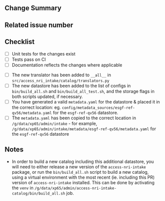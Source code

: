 <!-- Thanks for submitting a PR, your contribution is really appreciated! -->
<!-- Unless your change is trivial, please create an issue to discuss the change before creating a PR -->
<!-- Below are a few things we ask you kindly to self-check before getting a review. Remove checks that are not relevant.
-->

## Change Summary

<!-- Please give a short summary of the changes. -->

## Related issue number

<!-- Are there any issues opened that will be resolved by merging this change? -->
<!--
Please note any issues this fixes using [closing keywords]( https://help.github.com/articles/closing-issues-using-keywords/ ):
-->

## Checklist

- [ ] Unit tests for the changes exist
- [ ] Tests pass on CI
- [ ] Documentation reflects the changes where applicable

<!-- Delete this section unless you have added a new translator/datastore: -->
- [ ] The new translator has been added to `__all__` in `src/access_nri_intake/catalog/translators.py`
-  [ ] The new datastore has been added to the list of configs in `bin/build_all.sh` and `bin/build_all_test.sh`, and the storage flags
  in both scripts updated, if necessary.
- [ ] You have generated a valid `metadata.yaml` for the datastore & placed it in the correct location: eg. `config/metadata_sources/esgf-ref-qv56/metadata.yaml` for the `esgf-ref-qv56` datastore.
- [ ] The `metadata.yaml` has been copied to the correct location in `/g/data/xp65/admin/intake` -  for example, `/g/data/xp65/admin/intake/metadata/esgf-ref-qv56/metadata.yaml` for the `esgf-ref-qv56` datastore

## Notes

- In order to build a new catalog including this additional datastore, you will need to either release a new version of the `access-nri-intake` package, or run the `bin/build_all.sh` script to build a new catalog, using a virtual environment with the most recent (ie. including this PR) version of `access-nri-intake` installed. This can be done by activating the `venv` in `/g/data/xp65/admin/access-nri-intake-catalog/bin/build_all.sh` job.
<!-- End of Translator Change section  -->

<!--
Please add any other relevant info below:
-->